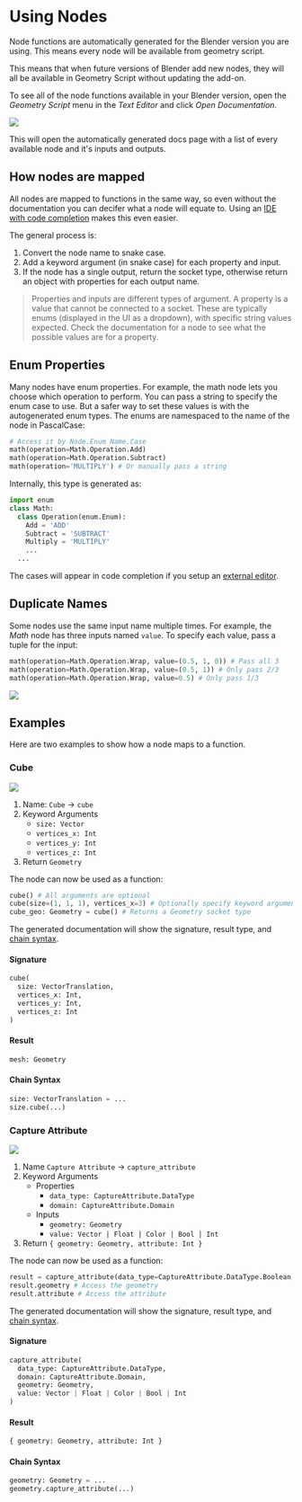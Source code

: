 # Using Nodes

Node functions are automatically generated for the Blender version you are using. This means every node will be available from geometry script.

This means that when future versions of Blender add new nodes, they will all be available in Geometry Script without updating the add-on.

To see all of the node functions available in your Blender version, open the *Geometry Script* menu in the *Text Editor* and click *Open Documentation*.

![](./open_documentation.png)

This will open the automatically generated docs page with a list of every available node and it's inputs and outputs.

## How nodes are mapped
All nodes are mapped to functions in the same way, so even without the documentation you can decifer what a node will equate to. Using an [IDE with code completion](../../setup/external-editing.md) makes this even easier.

The general process is:
1. Convert the node name to snake case.
2. Add a keyword argument (in snake case) for each property and input.
3. If the node has a single output, return the socket type, otherwise return an object with properties for each output name.

> Properties and inputs are different types of argument. A property is a value that cannot be connected to a socket. These are typically enums (displayed in the UI as a dropdown), with specific string values expected. Check the documentation for a node to see what the possible values are for a property.

## Enum Properties

Many nodes have enum properties. For example, the math node lets you choose which operation to perform. You can pass a string to specify the enum case to use. But a safer way to set these values is with the autogenerated enum types. The enums are namespaced to the name of the node in PascalCase:

```python
# Access it by Node.Enum Name.Case
math(operation=Math.Operation.Add)
math(operation=Math.Operation.Subtract)
math(operation='MULTIPLY') # Or manually pass a string
```

Internally, this type is generated as:

```python
import enum
class Math:
  class Operation(enum.Enum):
    Add = 'ADD'
    Subtract = 'SUBTRACT'
    Multiply = 'MULTIPLY'
    ...
  ...
```

The cases will appear in code completion if you setup an [external editor](../../setup/external-editing.md).

## Duplicate Names

Some nodes use the same input name multiple times. For example, the *Math* node has three inputs named `value`. To specify each value, pass a tuple for the input:

```python
math(operation=Math.Operation.Wrap, value=(0.5, 1, 0)) # Pass all 3
math(operation=Math.Operation.Wrap, value=(0.5, 1)) # Only pass 2/3
math(operation=Math.Operation.Wrap, value=0.5) # Only pass 1/3
```

![](./math_wrap.png)

## Examples

Here are two examples to show how a node maps to a function.

### Cube

![](./cube_node.png)

1. Name: `Cube` -> `cube`
2. Keyword Arguments
    * `size: Vector`
    * `vertices_x: Int`
    * `vertices_y: Int`
    * `vertices_z: Int`
3. Return `Geometry`

The node can now be used as a function:

```python
cube() # All arguments are optional
cube(size=(1, 1, 1), vertices_x=3) # Optionally specify keyword arguments
cube_geo: Geometry = cube() # Returns a Geometry socket type
```

The generated documentation will show the signature, result type, and [chain syntax](./sockets.md#chained-calls).

#### Signature
```python
cube(
  size: VectorTranslation,
  vertices_x: Int,
  vertices_y: Int,
  vertices_z: Int
)
```

#### Result
```python
mesh: Geometry
```

#### Chain Syntax
```python
size: VectorTranslation = ...
size.cube(...)
```

### Capture Attribute

![](./capture_attribute_node.png)

1. Name `Capture Attribute` -> `capture_attribute`
2. Keyword Arguments
    * Properties
        * `data_type: CaptureAttribute.DataType`
        * `domain: CaptureAttribute.Domain`
    * Inputs
        * `geometry: Geometry`
        * `value: Vector | Float | Color | Bool | Int`
3. Return `{ geometry: Geometry, attribute: Int }`

The node can now be used as a function:

```python
result = capture_attribute(data_type=CaptureAttribute.DataType.Boolean, geometry=cube_geo) # Specify a property and an input
result.geometry # Access the geometry
result.attribute # Access the attribute
```

The generated documentation will show the signature, result type, and [chain syntax](./sockets.md#chained-calls).

#### Signature
```python
capture_attribute(
  data_type: CaptureAttribute.DataType,
  domain: CaptureAttribute.Domain,
  geometry: Geometry,
  value: Vector | Float | Color | Bool | Int
)
```

#### Result
```python
{ geometry: Geometry, attribute: Int }
```

#### Chain Syntax
```python
geometry: Geometry = ...
geometry.capture_attribute(...)
```